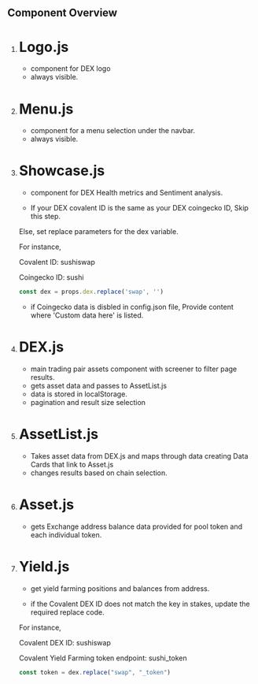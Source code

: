 Component Overview
-------------------

1. # Logo.js
    - component for DEX logo
    - always visible.

2. # Menu.js
    - component for a menu selection under the navbar.
    - always visible.

3. # Showcase.js
    - component for DEX Health metrics and Sentiment analysis.

    - If your DEX covalent ID is the same as your DEX coingecko ID, Skip this step.

    Else, set replace parameters for the dex variable.

    For instance,

    Covalent ID: sushiswap 

    Coingecko ID: sushi

    ```javascript
    const dex = props.dex.replace('swap', '')
    ```

    - if Coingecko data is disbled in config.json file, Provide content where 'Custom data here' is listed.

4. # DEX.js

    - main trading pair assets component with screener to filter page results.
    - gets asset data and passes to AssetList.js
    - data is stored in localStorage.
    - pagination and result size selection

5. # AssetList.js
    - Takes asset data from DEX.js and maps through data creating Data Cards that link to Asset.js
    - changes results based on chain selection.

6. # Asset.js
    - gets Exchange address balance data provided for pool token and each individual token.

7. # Yield.js
    - get yield farming positions and balances from address.

    - if the Covalent DEX ID does not match the key in stakes, update the required replace code.

    For instance,

    Covalent DEX ID: sushiswap

    Covalent Yield Farming token endpoint: sushi_token

    ```javascript
    const token = dex.replace("swap", "_token")
    ```
